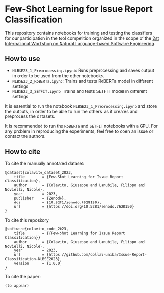 # Few-Shot Learning for Issue Report Classification

This repository contains notebooks for training and testing the classifiers for our participation in the tool competition organized in the scope of the [2st International Workshop on Natural Language-based Software Engineering](https://nlbse2023.github.io/).

## How to use

- `NLBSE23_1_Preprocessing.ipynb`: Runs preprocessing and saves output in order to be used from the other notebooks.
- `NLBSE23_2_RoBERTa.ipynb`: Trains and tests RoBERTa model in different settings
- `NLBSE23_3_SETFIT.ipynb`: Trains and tests SETFIT model in different settings

It is essential to run the notebook `NLBSE23_1_Preprocessing.ipynb` and store the outputs, in order to be able to run the others, as it creates and preprocess the datasets.

It is recommended to run the `RoBERTa` and `SETFIT` notebooks with a GPU.
For any problem in reproducing the experiments, feel free to open an issue or contact the authors.

## How to cite

To cite the manually annotated dataset:
```
@dataset{colavito_dataset_2023,
	title        = {Few-Shot Learning for Issue Report Classification},
	author       = {Colavito, Giuseppe and Lanubile, Filippo and Novielli, Nicole},
	year         = 2023,
	publisher    = {Zenodo},
	doi          = {10.5281/zenodo.7628150},
	url          = {https://doi.org/10.5281/zenodo.7628150}
}
```

To cite this repository
```
@software{colavito_code_2023,
	title        = {{Few-Shot Learning for Issue Report Classification}},
	author       = {Colavito, Giuseppe and Lanubile, Filippo and Novielli, Nicole},
	year         = 2023,
	url          = {https://github.com/collab-uniba/Issue-Report-Classification-NLBSE2023},
	version      = {1.0.0}
}
```

To cite the paper:
```
(to appear)
```